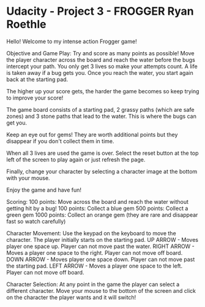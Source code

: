 Udacity - Project 3 - FROGGER
Ryan Roethle
===============================

Hello! Welcome to my intense action Frogger game!

Objective and Game Play:
Try and score as many points as possible! Move the player character across the board 
and reach the water before the bugs intercept your path. You only get 3 lives so make
your attempts count. A life is taken away if a bug gets you. Once you reach the water, 
you start again back at the starting pad. 

The higher up your score gets, the harder the game becomes so keep trying to improve
your score! 

The game board consists of a starting pad, 2 grassy paths (which are safe zones)
and 3 stone paths that lead to the water. This is where the bugs can get you. 

Keep an eye out for gems!  They are worth additional points but they disappear
if you don't collect them in time. 

When all 3 lives are used the game is over. Select the reset button at the top left of the screen 
to play again or just refresh the page.  

Finally, change your character by selecting a character image at the bottom with your mouse.

Enjoy the game and have fun!

Scoring:
100 points: Move across the board and reach the water without getting hit by a bug!
100 points: Collect a blue gem
500 points: Collect a green gem
1000 points: Collect an orange gem (they are rare and disappear fast so watch carefully)

Character Movement:
Use the keypad on the keyboard to move the character. The player initially starts on the starting pad.
UP ARROW - Moves player one space up. Player can not move past the water.
RIGHT ARROW - Moves a player one space to the right. Player can not move off board.
DOWN ARROW - Moves player one space down. Player can not move past the starting pad.
LEFT ARROW - Moves a player one space to the left. Player can not move off board.

Character Selection:
At any point in the game the player can select a different character. Move your mouse to the bottom
of the screen and click on the character the player wants and it will switch!
